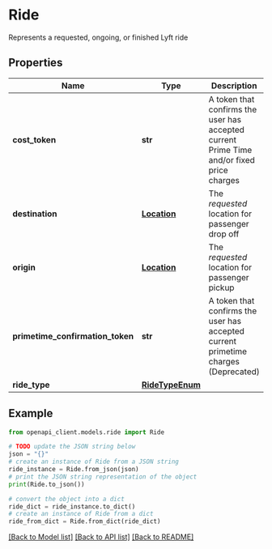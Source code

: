 # Ride

Represents a requested, ongoing, or finished Lyft ride

## Properties

Name | Type | Description | Notes
------------ | ------------- | ------------- | -------------
**cost_token** | **str** | A token that confirms the user has accepted current Prime Time and/or fixed price charges | [optional] 
**destination** | [**Location**](Location.md) | The *requested* location for passenger drop off | [optional] 
**origin** | [**Location**](Location.md) | The *requested* location for passenger pickup | 
**primetime_confirmation_token** | **str** | A token that confirms the user has accepted current primetime charges (Deprecated) | [optional] 
**ride_type** | [**RideTypeEnum**](RideTypeEnum.md) |  | 

## Example

```python
from openapi_client.models.ride import Ride

# TODO update the JSON string below
json = "{}"
# create an instance of Ride from a JSON string
ride_instance = Ride.from_json(json)
# print the JSON string representation of the object
print(Ride.to_json())

# convert the object into a dict
ride_dict = ride_instance.to_dict()
# create an instance of Ride from a dict
ride_from_dict = Ride.from_dict(ride_dict)
```
[[Back to Model list]](../README.md#documentation-for-models) [[Back to API list]](../README.md#documentation-for-api-endpoints) [[Back to README]](../README.md)


